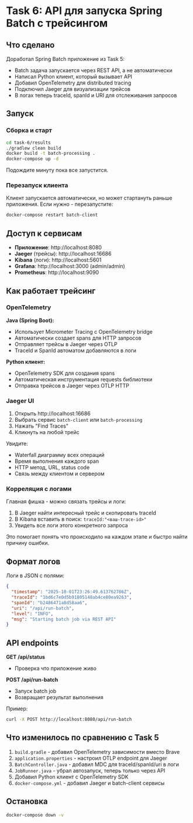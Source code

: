 # Task 6: API для запуска Spring Batch с трейсингом

## Что сделано

Доработал Spring Batch приложение из Task 5:
- Batch задача запускается через REST API, а не автоматически
- Написал Python клиент, который вызывает API
- Добавил OpenTelemetry для distributed tracing
- Подключил Jaeger для визуализации трейсов
- В логах теперь traceId, spanId и URI для отслеживания запросов

## Запуск

### Сборка и старт

```bash
cd task-6/results
./gradlew clean build
docker build -t batch-processing .
docker-compose up -d
```

Подождите минуту пока все запустится.

### Перезапуск клиента

Клиент запускается автоматически, но может стартануть раньше приложения. Если нужно - перезапустите:

```bash
docker-compose restart batch-client
```

## Доступ к сервисам

- **Приложение**: http://localhost:8080
- **Jaeger** (трейсы): http://localhost:16686
- **Kibana** (логи): http://localhost:5601
- **Grafana**: http://localhost:3000 (admin/admin)
- **Prometheus**: http://localhost:9090

## Как работает трейсинг

### OpenTelemetry

**Java (Spring Boot):**
- Использует Micrometer Tracing с OpenTelemetry bridge
- Автоматически создает spans для HTTP запросов
- Отправляет трейсы в Jaeger через OTLP
- TraceId и SpanId автоматом добавляются в логи

**Python клиент:**
- OpenTelemetry SDK для создания spans
- Автоматическая инструментация requests библиотеки
- Отправка трейсов в Jaeger через OTLP HTTP

### Jaeger UI

1. Открыть http://localhost:16686
2. Выбрать сервис `batch-client` или `batch-processing`
3. Нажать "Find Traces"
4. Кликнуть на любой трейс

Увидите:
- Waterfall диаграмму всех операций
- Время выполнения каждого span
- HTTP метод, URL, status code
- Связь между клиентом и сервером

### Корреляция с логами

Главная фишка - можно связать трейсы и логи:

1. В Jaeger найти интересный трейс и скопировать traceId
2. В Kibana вставить в поиск: `traceId:"<ваш-trace-id>"`
3. Увидеть все логи этого конкретного запроса

Это помогает понять что происходило на каждом этапе и быстро найти причину ошибки.

## Формат логов

Логи в JSON с полями:
```json
{
  "timestamp": "2025-10-01T23:26:49.613762786Z",
  "traceId": "1bd6c7e0d5b91805148ab4ce80ea9263",
  "spanId": "b2486471a8d58aa6",
  "uri": "/api/run-batch",
  "level": "INFO",
  "msg": "Starting batch job via REST API"
}
```

## API endpoints

**GET /api/status**
- Проверка что приложение живо

**POST /api/run-batch**
- Запуск batch job
- Возвращает результат выполнения

Пример:
```bash
curl -X POST http://localhost:8080/api/run-batch
```

## Что изменилось по сравнению с Task 5

1. `build.gradle` - добавил OpenTelemetry зависимости вместо Brave
2. `application.properties` - настроил OTLP endpoint для Jaeger
3. `BatchController.java` - добавил MDC для traceId/spanId/uri в логи
4. `JobRunner.java` - убрал автозапуск, теперь только через API
5. Добавил Python клиент с OpenTelemetry SDK
6. `docker-compose.yml` - добавил Jaeger и batch-client сервисы

## Остановка

```bash
docker-compose down -v
```
